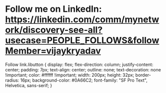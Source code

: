 # Follow me on LinkedIn: https://linkedin.com/comm/mynetwork/discovery-see-all?usecase=PEOPLE_FOLLOWS&followMember=vijaykryadav
Follow link.libutton { display: flex; flex-direction: column; justify-content: center; padding: 7px; text-align: center; outline: none; text-decoration: none !important; color: #ffffff !important; width: 200px; height: 32px; border-radius: 16px; background-color: #0A66C2; font-family: "SF Pro Text", Helvetica, sans-serif; }
